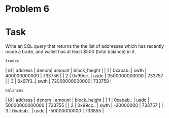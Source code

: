 # Problem 6

# Task

Write an SQL query that returns the the list of addresses which has recently made a trade, and wallet has at least $500 (total balance) in it.

`trades`

| id | address | denom| amount | block_height |
| 1 | 0xabab..| swth | 400000000000 | 733756 |
| 2 | 0x99cc..| usdc | 3500000000000 | 733757 |
| 3 | 0x67f3..| swth | 72000000000000| 733758 |

`balances`

| id | address | denom | amount | block_height |
| 1 | 0xabab.. | usdc | 50000000000000 | 733755 |
| 2 | 0x99cc.. | swth | -20000000 | 733757 |
| 3 | 0xabab.. | usdc | -50000000000 | 733855 |
